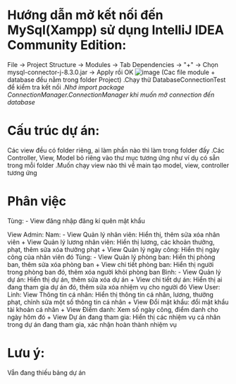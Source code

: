 # Hướng dẫn mở kết nối đến MySql(Xampp) sử dụng IntelliJ IDEA Community Edition:
File -> Project Structure -> Modules -> Tab Dependencies -> "+" -> Chọn mysql-connector-j-8.3.0.jar -> Apply rồi OK
![image](https://github.com/NguyenLinh203/QuanLyNhanSu/assets/138262382/150fdbd9-c0f9-4cab-9673-5e5deac5c81a)
(Cac file module + database đều nằm trong folder Project)
.Chạy thử DatabaseConnectionTest để kiểm tra kết nối
.*Nhớ import package ConnectionManager.ConnectionManager khi muốn mở connection đến database*

# Cấu trúc dự án:
Các view đều có folder riêng, ai làm phần nào thì làm trong folder đấy
.Các Controller, View, Model bỏ riêng vào thư mục tương ứng như ví dụ có sẵn trong mỗi folder
.Muốn chạy view nào thì về main tạo model, view, controller tương ứng

# Phân việc 
Tùng: - View đăng nhập đăng kí quên mật khẩu

View Admin:
Nam: - View Quản lý nhân viên: Hiển thị, thêm sửa xóa nhân viên
		+ View Quản lý lương nhân viên: Hiển thị lương, các khoản thưởng, phạt, thêm sửa xóa thưởng phạt
		+ View Quản lý ngày công: Hiển thị ngày công của nhân viên đó
Tùng: - View Quản lý phòng ban: Hiển thị phòng ban, thêm sửa xóa phòng ban
		+ View chi tiết phòng ban: Hiển thị người trong phòng ban đó, thêm xóa người khỏi phòng ban
Bình: - View Quản lý dự án: Hiển thị dự án, thêm sửa xóa dự án
		+ View chi tiết dự án: Hiển thị ai đang tham gia dự án đó, thêm sửa xóa nhiệm vụ cho người đó
View User:
Linh: View Thông tin cá nhân: Hiển thị thông tin cá nhân, lương, thưởng phạt, chỉnh sửa một số thông tin cá nhân
		+ View Đổi mật khẩu: đổi mật khẩu tài khoản cá nhân
		+ View Điểm danh: Xem số ngày công, điểm danh cho ngày hôm đó
		+ View Dự án đang tham gia: Hiển thị các nhiệm vụ cá nhân trong dự án đang tham gia, xác nhận hoàn thành nhiệm vụ
  
# Lưu ý:
Vẫn đang thiếu bảng dự án
